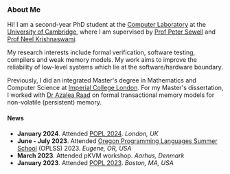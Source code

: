 ### About Me

Hi! I am a second-year PhD student at the [Computer Laboratory](https://www.cst.cam.ac.uk/) at the [University of Cambridge](https://www.cam.ac.uk/), where I am supervised by [Prof Peter Sewell](https://www.cl.cam.ac.uk/~pes20/) and [Prof Neel Krishnaswami](https://www.cl.cam.ac.uk/~nk480/). 

My research interests include formal verification, software testing, compilers and weak memory models. My work aims to improve the reliability of low-level systems which lie at the software/hardware boundary.

Previously, I did an integrated Master's degree in Mathematics and Computer Science at [Imperial College London](https://www.imperial.ac.uk/). For my Master's dissertation, I worked with [Dr Azalea Raad](https://www.soundandcomplete.org/) on formal transactional memory models for non-volatile (persistent) memory.

#### News

* **January 2024**. Attended [POPL 2024](https://popl24.sigplan.org/). *London, UK*
* **June - July 2023**. Attended [Oregon Programming Languages Summer School](https://www.cs.uoregon.edu/research/summerschool/summer23/) (OPLSS) 2023. *Eugene, OR, USA*
* **March 2023**. Attended pKVM workshop. *Aarhus, Denmark*
* **January 2023**. Attended [POPL 2023](https://popl23.sigplan.org/). *Boston, MA, USA*